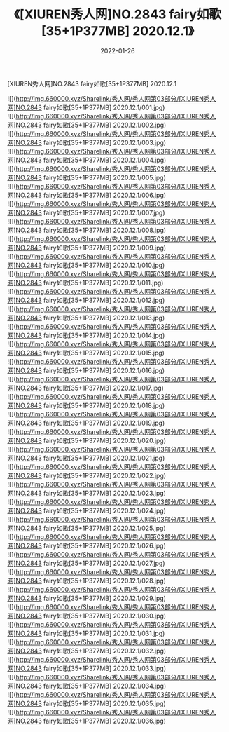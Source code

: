 ﻿---
layout: post
title:  《[XIUREN秀人网]NO.2843 fairy如歌[35+1P377MB] 2020.12.1》
date:   2022-01-26
img: http://img.660000.xyz/Sharelink/秀人网/秀人网第03部分/[XIUREN秀人网]NO.2843 fairy如歌[35+1P377MB] 2020.12.1/000.jpg
categories: [美女, 清纯, 唯美]
---

[XIUREN秀人网]NO.2843 fairy如歌[35+1P377MB] 2020.12.1

 ![](http://img.660000.xyz/Sharelink/秀人网/秀人网第03部分/[XIUREN秀人网]NO.2843 fairy如歌[35+1P377MB] 2020.12.1/001.jpg) <br>![](http://img.660000.xyz/Sharelink/秀人网/秀人网第03部分/[XIUREN秀人网]NO.2843 fairy如歌[35+1P377MB] 2020.12.1/002.jpg) <br>![](http://img.660000.xyz/Sharelink/秀人网/秀人网第03部分/[XIUREN秀人网]NO.2843 fairy如歌[35+1P377MB] 2020.12.1/003.jpg) <br>![](http://img.660000.xyz/Sharelink/秀人网/秀人网第03部分/[XIUREN秀人网]NO.2843 fairy如歌[35+1P377MB] 2020.12.1/004.jpg) <br>![](http://img.660000.xyz/Sharelink/秀人网/秀人网第03部分/[XIUREN秀人网]NO.2843 fairy如歌[35+1P377MB] 2020.12.1/005.jpg) <br>![](http://img.660000.xyz/Sharelink/秀人网/秀人网第03部分/[XIUREN秀人网]NO.2843 fairy如歌[35+1P377MB] 2020.12.1/006.jpg) <br>![](http://img.660000.xyz/Sharelink/秀人网/秀人网第03部分/[XIUREN秀人网]NO.2843 fairy如歌[35+1P377MB] 2020.12.1/007.jpg) <br>![](http://img.660000.xyz/Sharelink/秀人网/秀人网第03部分/[XIUREN秀人网]NO.2843 fairy如歌[35+1P377MB] 2020.12.1/008.jpg) <br>![](http://img.660000.xyz/Sharelink/秀人网/秀人网第03部分/[XIUREN秀人网]NO.2843 fairy如歌[35+1P377MB] 2020.12.1/009.jpg) <br>![](http://img.660000.xyz/Sharelink/秀人网/秀人网第03部分/[XIUREN秀人网]NO.2843 fairy如歌[35+1P377MB] 2020.12.1/010.jpg) <br>![](http://img.660000.xyz/Sharelink/秀人网/秀人网第03部分/[XIUREN秀人网]NO.2843 fairy如歌[35+1P377MB] 2020.12.1/011.jpg) <br>![](http://img.660000.xyz/Sharelink/秀人网/秀人网第03部分/[XIUREN秀人网]NO.2843 fairy如歌[35+1P377MB] 2020.12.1/012.jpg) <br>![](http://img.660000.xyz/Sharelink/秀人网/秀人网第03部分/[XIUREN秀人网]NO.2843 fairy如歌[35+1P377MB] 2020.12.1/013.jpg) <br>![](http://img.660000.xyz/Sharelink/秀人网/秀人网第03部分/[XIUREN秀人网]NO.2843 fairy如歌[35+1P377MB] 2020.12.1/014.jpg) <br>![](http://img.660000.xyz/Sharelink/秀人网/秀人网第03部分/[XIUREN秀人网]NO.2843 fairy如歌[35+1P377MB] 2020.12.1/015.jpg) <br>![](http://img.660000.xyz/Sharelink/秀人网/秀人网第03部分/[XIUREN秀人网]NO.2843 fairy如歌[35+1P377MB] 2020.12.1/016.jpg) <br>![](http://img.660000.xyz/Sharelink/秀人网/秀人网第03部分/[XIUREN秀人网]NO.2843 fairy如歌[35+1P377MB] 2020.12.1/017.jpg) <br>![](http://img.660000.xyz/Sharelink/秀人网/秀人网第03部分/[XIUREN秀人网]NO.2843 fairy如歌[35+1P377MB] 2020.12.1/018.jpg) <br>![](http://img.660000.xyz/Sharelink/秀人网/秀人网第03部分/[XIUREN秀人网]NO.2843 fairy如歌[35+1P377MB] 2020.12.1/019.jpg) <br>![](http://img.660000.xyz/Sharelink/秀人网/秀人网第03部分/[XIUREN秀人网]NO.2843 fairy如歌[35+1P377MB] 2020.12.1/020.jpg) <br>![](http://img.660000.xyz/Sharelink/秀人网/秀人网第03部分/[XIUREN秀人网]NO.2843 fairy如歌[35+1P377MB] 2020.12.1/021.jpg) <br>![](http://img.660000.xyz/Sharelink/秀人网/秀人网第03部分/[XIUREN秀人网]NO.2843 fairy如歌[35+1P377MB] 2020.12.1/022.jpg) <br>![](http://img.660000.xyz/Sharelink/秀人网/秀人网第03部分/[XIUREN秀人网]NO.2843 fairy如歌[35+1P377MB] 2020.12.1/023.jpg) <br>![](http://img.660000.xyz/Sharelink/秀人网/秀人网第03部分/[XIUREN秀人网]NO.2843 fairy如歌[35+1P377MB] 2020.12.1/024.jpg) <br>![](http://img.660000.xyz/Sharelink/秀人网/秀人网第03部分/[XIUREN秀人网]NO.2843 fairy如歌[35+1P377MB] 2020.12.1/025.jpg) <br>![](http://img.660000.xyz/Sharelink/秀人网/秀人网第03部分/[XIUREN秀人网]NO.2843 fairy如歌[35+1P377MB] 2020.12.1/026.jpg) <br>![](http://img.660000.xyz/Sharelink/秀人网/秀人网第03部分/[XIUREN秀人网]NO.2843 fairy如歌[35+1P377MB] 2020.12.1/027.jpg) <br>![](http://img.660000.xyz/Sharelink/秀人网/秀人网第03部分/[XIUREN秀人网]NO.2843 fairy如歌[35+1P377MB] 2020.12.1/028.jpg) <br>![](http://img.660000.xyz/Sharelink/秀人网/秀人网第03部分/[XIUREN秀人网]NO.2843 fairy如歌[35+1P377MB] 2020.12.1/029.jpg) <br>![](http://img.660000.xyz/Sharelink/秀人网/秀人网第03部分/[XIUREN秀人网]NO.2843 fairy如歌[35+1P377MB] 2020.12.1/030.jpg) <br>![](http://img.660000.xyz/Sharelink/秀人网/秀人网第03部分/[XIUREN秀人网]NO.2843 fairy如歌[35+1P377MB] 2020.12.1/031.jpg) <br>![](http://img.660000.xyz/Sharelink/秀人网/秀人网第03部分/[XIUREN秀人网]NO.2843 fairy如歌[35+1P377MB] 2020.12.1/032.jpg) <br>![](http://img.660000.xyz/Sharelink/秀人网/秀人网第03部分/[XIUREN秀人网]NO.2843 fairy如歌[35+1P377MB] 2020.12.1/033.jpg) <br>![](http://img.660000.xyz/Sharelink/秀人网/秀人网第03部分/[XIUREN秀人网]NO.2843 fairy如歌[35+1P377MB] 2020.12.1/034.jpg) <br>![](http://img.660000.xyz/Sharelink/秀人网/秀人网第03部分/[XIUREN秀人网]NO.2843 fairy如歌[35+1P377MB] 2020.12.1/035.jpg) <br>![](http://img.660000.xyz/Sharelink/秀人网/秀人网第03部分/[XIUREN秀人网]NO.2843 fairy如歌[35+1P377MB] 2020.12.1/036.jpg) <br>